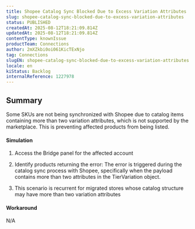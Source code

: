 ```yaml
---
title: Shopee Catalog Sync Blocked Due to Excess Variation Attributes
slug: shopee-catalog-sync-blocked-due-to-excess-variation-attributes
status: PUBLISHED
createdAt: 2025-08-12T18:21:09.814Z
updatedAt: 2025-08-12T18:21:09.814Z
contentType: knownIssue
productTeam: Connections
author: 2mXZkbi0oi061KicTExNjo
tag: Connections
slugEN: shopee-catalog-sync-blocked-due-to-excess-variation-attributes
locale: en
kiStatus: Backlog
internalReference: 1227978
---
```


## Summary


Some SKUs are not being synchronized with Shopee due to catalog items containing more than two variation attributes, which is not supported by the marketplace. This is preventing affected products from being listed.


#### Simulation



1. Access the Bridge panel for the affected account
2. Identify products returning the error:
The error is triggered during the catalog sync process with Shopee, specifically when the payload contains more than two attributes in the TierVariation object.

1. This scenario is recurrent for migrated stores whose catalog structure may have more than two variation attributes


#### Workaround


N/A


